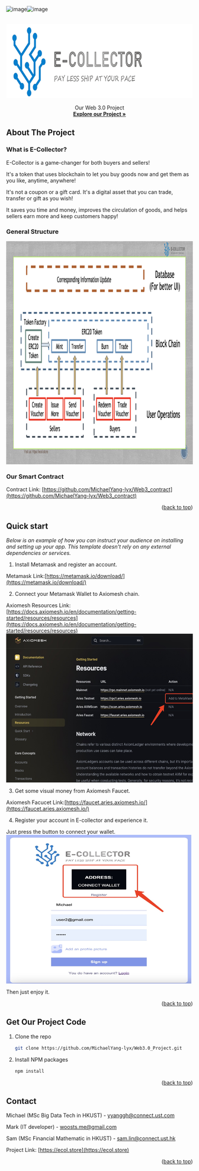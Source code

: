 ![image](https://github.com/MichaelYang-lyx/Web3.0_Project/assets/111903735/dc2af710-0590-4feb-8a3f-2ae3b11efb59)![image](https://github.com/MichaelYang-lyx/Web3.0_Project/assets/111903735/d26ce2fb-e6c3-4ce7-92e0-6423fbb0e505)
<a name="readme-top"></a>
<!-- PROJECT LOGO -->
<br />
<div align="center" >
  <a href="public/images/Logo.png">
    <img src="public/images/Logo.png" width="800" height="200">
  </a>


  <p align="center">Our Web 3.0 Project
    <br />
    <a href="https://ecol.store"><strong>Explore our Project »</strong></a>
    <br />
  </p>
</div>





<!-- Introducing E-Collector : The Future of E-commerce -->
## About The Project

### What is E-Collector?

E-Collector is a game-changer for both buyers and sellers!

It's a token that uses blockchain to let you buy goods now and get them as you like, anytime, anywhere!

It's not a coupon or a gift card. It's a digital asset that you can trade, transfer or gift as you wish!

It saves you time and money, improves the circulation of goods, and helps sellers earn more and keep customers happy!


### General Structure

<img src="public/images/structure.png" align="center" width="1200" height="600">


### Our Smart Contract

Contract Link: [https://github.com/MichaelYang-lyx/Web3_contract](https://github.com/MichaelYang-lyx/Web3_contract)

<p align="right">(<a href="#readme-top">back to top</a>)</p>


<!-- Quick Start -->
## Quick start

_Below is an example of how you can instruct your audience on installing and setting up your app. This template doesn't rely on any external dependencies or services._

1. Install Metamask and register an account.
   
Metamask Link:[https://metamask.io/download/](https://metamask.io/download/)

2. Connect your Metamask Wallet to Axiomesh chain.
   
Axiomesh Resources Link:[https://docs.axiomesh.io/en/documentation/getting-started/resources/resources](https://docs.axiomesh.io/en/documentation/getting-started/resources/resources)
<img src="public/images/connect.jpg" align="center" width="700" height="400">

3. Get some visual money from Axiomesh Faucet.
   
Axiomesh Facucet Link:[https://faucet.aries.axiomesh.io/](https://faucet.aries.axiomesh.io/)   

4. Register your account in E-collector and experience it.

Just press the button to connect your wallet.
<img src="public/images/register.jpg" align="center" width="500" height="400">

Then just enjoy it.

<p align="right">(<a href="#readme-top">back to top</a>)</p>

<!-- Get Our Project Code -->
## Get Our Project Code

1. Clone the repo
   ```sh
   git clone https://github.com/MichaelYang-lyx/Web3.0_Project.git
   ```
2. Install NPM packages
   ```sh
   npm install
   ```
<p align="right">(<a href="#readme-top">back to top</a>)</p>

<!-- CONTACT -->
## Contact

Michael (MSc Big Data Tech in HKUST) - yyanggh@connect.ust.com 

Mark (IT developer) - woosts.me@gmail.com

Sam (MSc Financial Mathematic in HKUST) - sam.lin@connect.ust.hk

Project Link: [https://ecol.store](https://ecol.store)

<p align="right">(<a href="#readme-top">back to top</a>)</p>


